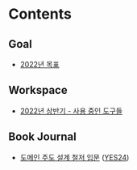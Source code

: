 # Contents

## Goal

* [2022년 목표](./_posts/goal/2022.md)

## Workspace

* [2022년 상반기 - 사용 중인 도구들](./_posts/workspace/2022-the-first-half-using-tools/review.md)

## Book Journal

* [도메인 주도 설계 철저 입문](./_posts/book-journal/ddd-1/review.md) ([YES24](http://www.yes24.com/Product/Goods/93384475))
